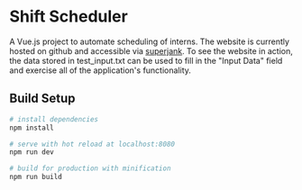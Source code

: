 # Shift Scheduler

A Vue.js project to automate scheduling of interns. The website is currently 
hosted on github and accessible via [superjank](http://www.superjank.com). To see the website in action, the data stored in test_input.txt can be used to fill in the "Input Data" field and exercise all of the application's functionality.

## Build Setup

``` bash
# install dependencies
npm install

# serve with hot reload at localhost:8080
npm run dev

# build for production with minification
npm run build
```